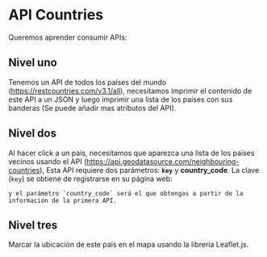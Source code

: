 # API Countries

Queremos aprender consumir APIs:

##    Nivel uno
Tenemos un API de todos los países del mundo (https://restcountries.com/v3.1/all), necesitamos imprimir el contenido de este API a un JSON y luego imprimir una lista de los países con sus banderas (Se puede añadir mas atributos del API).

##    Nivel dos
Al hacer click a un país, necesitamos que aparezca una lista de los países vecinos usando el API (https://api.geodatasource.com/neighbouring-countries), Esta API requiere dos parámetros: __`key`__ y __country\_code__. La clave (`key`) se obtiene de registrarse en su página web: 

    y el parámetro `country_code` será el que obtengas a partir de la información de la primera API.
  
##    Nivel tres
Marcar la ubicación de este país en el mapa usando la librería Leaflet.js.
